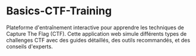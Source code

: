 # Basics-CTF-Training
Plateforme d'entraînement interactive pour apprendre les techniques de Capture The Flag (CTF). Cette application web simule différents types de challenges CTF avec des guides détaillés, des outils recommandés, et des conseils d'experts.
